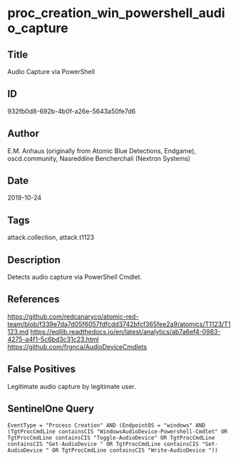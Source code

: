 # proc_creation_win_powershell_audio_capture

## Title
Audio Capture via PowerShell

## ID
932fb0d8-692b-4b0f-a26e-5643a50fe7d6

## Author
E.M. Anhaus (originally from Atomic Blue Detections, Endgame), oscd.community, Nasreddine Bencherchali (Nextron Systems)

## Date
2019-10-24

## Tags
attack.collection, attack.t1123

## Description
Detects audio capture via PowerShell Cmdlet.

## References
https://github.com/redcanaryco/atomic-red-team/blob/f339e7da7d05f6057fdfcdd3742bfcf365fee2a9/atomics/T1123/T1123.md
https://eqllib.readthedocs.io/en/latest/analytics/ab7a6ef4-0983-4275-a4f1-5c6bd3c31c23.html
https://github.com/frgnca/AudioDeviceCmdlets

## False Positives
Legitimate audio capture by legitimate user.

## SentinelOne Query
```
EventType = "Process Creation" AND (EndpointOS = "windows" AND (TgtProcCmdLine containsCIS "WindowsAudioDevice-Powershell-Cmdlet" OR TgtProcCmdLine containsCIS "Toggle-AudioDevice" OR TgtProcCmdLine containsCIS "Get-AudioDevice " OR TgtProcCmdLine containsCIS "Set-AudioDevice " OR TgtProcCmdLine containsCIS "Write-AudioDevice "))

```
